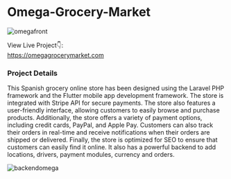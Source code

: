 # Omega-Grocery-Market
![omegafront](https://user-images.githubusercontent.com/114783191/212226147-4d668a61-6000-439e-ae52-972cde3614c3.JPG)

View Live Project👇: <br />
<a href="https://omegagrocerymarket.com/" target="_blank">https://omegagrocerymarket.com</a> <br />

<p><h3>Project Details</h3>
This Spanish grocery online store has been designed using the Laravel PHP framework and the Flutter mobile app development framework. The store is integrated with Stripe API for secure payments. The store also features a user-friendly interface, allowing customers to easily browse and purchase products. Additionally, the store offers a variety of payment options, including credit cards, PayPal, and Apple Pay. Customers can also track their orders in real-time and receive notifications when their orders are shipped or delivered. Finally, the store is optimized for SEO to ensure that customers can easily find it online. It also has a powerful backend to add locations, drivers, payment modules, currency and orders.</p>

![backendomega](https://user-images.githubusercontent.com/114783191/212226966-6c89b043-cd7e-401f-b9f2-03bdc5865a83.JPG)
